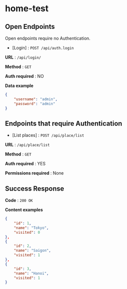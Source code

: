 # home-test

## Open Endpoints

Open endpoints require no Authentication.

* [Login] : `POST /api/auth.login`

**URL** : `/api/login/`

**Method** : `GET`

**Auth required** : NO

**Data example**

```json
{
    "username": "admin",
    "password": "admin"
}
```

## Endpoints that require Authentication

* [List places] : `POST /api/place/list`

**URL** : `/api/place/list`

**Method** : `GET`

**Auth required** : YES

**Permissions required** : None

## Success Response

**Code** : `200 OK`

**Content examples**

```json
{
    "id": 1,
    "name": "Tokyo",
    "visited": 0
},
{
    "id": 2,
    "name": "Saigon",
    "visited": 1
},
{
    "id": 3,
    "name": "Hanoi",
    "visited": 1
}
```
